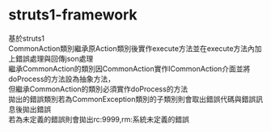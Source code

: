 # struts1-framework
基於struts1</br>
CommonAction類別繼承原Action類別後實作execute方法並在execute方法內加上錯誤處理與回傳json處理</br>
繼承CommonAction的類別因CommonAction實作ICommonAction介面並將doProcess的方法設為抽象方法，</br>
但繼承CommonAction的類別必須實作doProcess的方法</br>
拋出的錯誤類別若為CommonException類別的子類別則會取出錯誤代碼與錯誤訊息後拋出錯誤</br>
若為未定義的錯誤則會拋出rc:9999,rm:系統未定義的錯誤</br>
